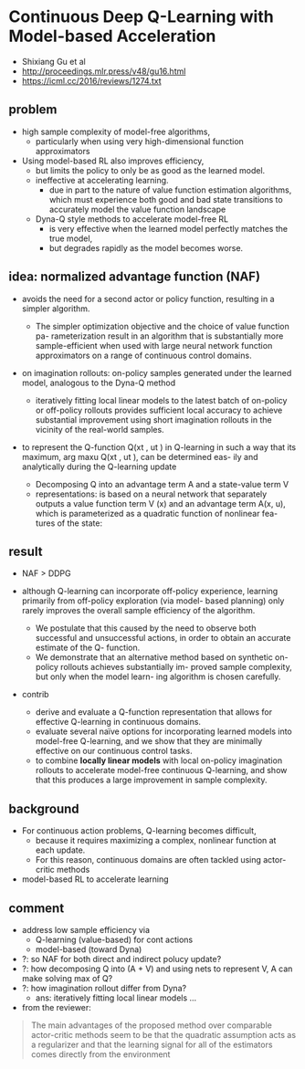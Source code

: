 # Continuous Deep Q-Learning with Model-based Acceleration
* Shixiang Gu et al
* http://proceedings.mlr.press/v48/gu16.html
* https://icml.cc/2016/reviews/1274.txt

## problem
* high sample complexity of model-free algorithms, 
  * particularly when using very high-dimensional function approximators
* Using model-based RL also improves efficiency, 
  * but limits the policy to only be as good as the learned model.
  * ineffective at accelerating learning. 
    * due in part to the nature of value function estimation algorithms,
      which must experience both good and bad state transitions
      to accurately model the value function landscape
  * Dyna-Q style methods to accelerate model-free RL 
    * is very effective when the learned model perfectly matches the true model, 
    * but degrades rapidly as the model becomes worse. 

## idea: normalized advantage function (NAF)
* avoids the need for a second actor or policy function, resulting in a simpler algorithm.
  * The simpler optimization objective and the choice of value function pa-
rameterization result in an algorithm that is substantially
more sample-efficient when used with large neural network
function approximators on a range of continuous control
domains.
* on imagination rollouts: on-policy samples generated under the learned model, analogous to the Dyna-Q method
  * iteratively fitting local linear models to the latest batch of on-policy or off-policy rollouts provides 
    sufficient local accuracy to achieve substantial improvement using short imagination rollouts 
    in the vicinity of the real-world samples.


* to represent the Q-function Q(xt , ut ) in Q-learning in such a way that
its maximum, arg maxu Q(xt , ut ), can be determined eas-
ily and analytically during the Q-learning update
  * Decomposing Q into an advantage term A and a state-value term V
  * representations:
    is based on a neural network that separately outputs a value
    function term V (x) and an advantage term A(x, u), which
    is parameterized as a quadratic function of nonlinear fea-
    tures of the state:

## result
* NAF > DDPG

* although Q-learning can incorporate off-policy experience,
learning primarily from off-policy exploration (via model-
based planning) only rarely improves the overall sample
efficiency of the algorithm.
  * We postulate that this caused by the need to observe both successful and unsuccessful
actions, in order to obtain an accurate estimate of the Q-
function.
  * We demonstrate that an alternative method based
on synthetic on-policy rollouts achieves substantially im-
proved sample complexity, but only when the model learn-
ing algorithm is chosen carefully.
* contrib
  * derive and evaluate a Q-function representation that allows for effective Q-learning in continuous domains.
  * evaluate several naı̈ve options for incorporating learned models into model-free Q-learning, and 
    we show that they are minimally effective on our continuous control tasks.
  * to combine **locally linear models** with local on-policy imagination rollouts to accelerate 
    model-free continuous Q-learning, and show that this produces a large improvement in sample complexity.

## background
* For continuous action problems, Q-learning becomes difficult, 
  * because it requires maximizing a complex, nonlinear function at each update.
  * For this reason, continuous domains are often tackled using actor-critic methods
* model-based RL to accelerate learning

## comment
* address low sample efficiency via
  * Q-learning (value-based) for cont actions
  * model-based (toward Dyna)
* ?: so NAF for both direct and indirect polucy update?
* ?: how decomposing Q into (A + V) and using nets to represent V, A
  can make solving max of Q?
* ?: how imagination rollout differ from Dyna?
  * ans:  iteratively fitting local linear models ...
* from the reviewer:
> The main advantages of the proposed method over comparable actor-critic methods seem to be that the quadratic assumption acts as a regularizer and that the learning signal for all of the estimators comes directly from the environment

